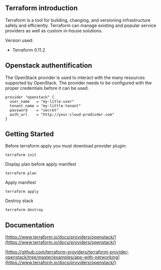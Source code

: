 ## Terraform introduction

Terraform is a tool for building, changing, and versioning infrastructure safely and efficiently. Terraform can manage existing and popular service providers as well as custom in-house solutions.

Version used:
*   Terraform 0.11.2

## Openstack authentification
The OpenStack provider is used to interact with the many resources supported by OpenStack. The provider needs to be configured with the proper credentials before it can be used.

```
provider "openstack" {
  user_name   = "my-litle-user"
  tenant_name = "my-little-tenant"
  password    = "secret"
  auth_url    = "http://your-cloud-prodivder.com"
}
```

## Getting Started

Before terraform apply you must download provider plugin:

```
terraform init
```

Display plan before apply manifest
```
terraform plan
```

Apply manifest
```
terraform apply
```

Destroy stack
```
terraform destroy
```

## Documentation
[https://www.terraform.io/docs/providers/openstack/](https://www.terraform.io/docs/providers/openstack/)

[https://github.com/terraform-providers/terraform-provider-openstack/tree/master/examples/app-with-networking](https://www.terraform.io/docs/providers/openstack/)
